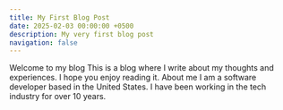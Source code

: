 ```yaml
---
title: My First Blog Post
date: 2025-02-03 00:00:00 +0500
description: My very first blog post
navigation: false
---
```


<div class="flex flex-col gap-4">
    <ProseH1 class="text-3xl font-bold">Welcome to my blog</ProseH1>
    <ProseP class="text-lg">This is a blog where I write about my thoughts and experiences. I hope you enjoy reading it.</ProseP>
    <ProseH2 class="text-2xl font-bold">About me</ProseH2>
    <ProseP class="text-lg">I am a software developer based in the United States. I have been working in the tech industry for over 10 years.</ProseP>
</div>
